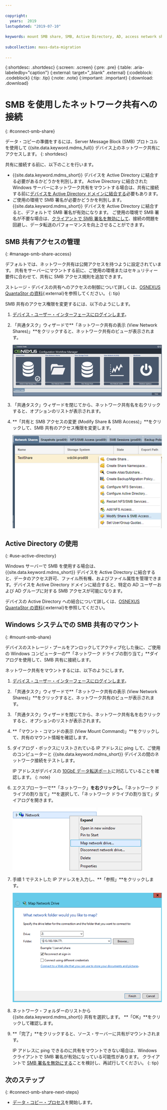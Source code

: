 ```yaml
---

copyright:
  years:  2019
lastupdated: "2019-07-10"

keywords: mount SMB share, SMB, Active Directory, AD, access network share, connect to network share

subcollection: mass-data-migration

---
```


{:shortdesc: .shortdesc}
{:screen: .screen}
{:pre: .pre}
{:table: .aria-labeledby="caption"}
{:external: target="_blank" .external}
{:codeblock: .codeblock}
{:tip: .tip}
{:note: .note}
{:important: .important}
{:download: .download}

# SMB を使用したネットワーク共有への接続
{: #connect-smb-share}

データ・コピーの準備をするには、Server Message Block (SMB) プロトコルを使用して {{site.data.keyword.mdms_full}} デバイス上のネットワーク共有にアクセスします。
{: shortdesc}

共有に接続する前に、以下のことを行います。

- {{site.data.keyword.mdms_short}} デバイスを Active Directory に結合する必要があるかどうかを判別します。 Active Directory に結合された Windows サーバーにネットワーク共有をマウントする場合は、共有に接続する前に[デバイスを Active Directory ドメインに結合する](#use-active-directory)必要もあります。
- ご使用の環境で SMB 署名が必要かどうかを判別します。 {{site.data.keyword.mdms_short}} デバイスを Active Directory に結合すると、デフォルトで SMB 署名が有効になります。 ご使用の環境で SMB 署名が不要な場合は、[クライアントで SMB 署名を無効にして](/docs/infrastructure/mass-data-migration?topic=mass-data-migration-troubleshooting#unable-to-mount-smb-share)、接続の問題を回避し、データ転送のパフォーマンスを向上させることができます。

## SMB 共有アクセスの管理
{: #manage-smb-share-access}

デフォルトでは、ネットワーク共有は公開アクセスを持つように設定されています。 共有をサーバーにマウントする前に、ご使用の環境またはセキュリティー要件に合わせて、共有に SMB アクセス規則を追加できます。 

ストレージ・デバイスの共有へのアクセスの制御について詳しくは、[OSNEXUS QuantaStor の資料](https://wiki.osnexus.com/index.php?title=Network_Shares){:external}を参照してください。
{: tip}

SMB 共有のアクセス権限を変更するには、以下のようにします。

1. [デバイス・ユーザー・インターフェースにログインします](/docs/infrastructure/mass-data-migration?topic=mass-data-migration-access-ui#log-in-ui)。
2. 「共通タスク」ウィザードで**「ネットワーク共有の表示 (View Network Shares)」**をクリックすると、ネットワーク共有のビューが表示されます。

   ![ワークフロー・アイコン](images/workflow.png)
3. 「共通タスク」ウィザードを閉じてから、ネットワーク共有名を右クリックすると、オプションのリストが表示されます。 
4. **「共有と SMB アクセスの変更 (Modify Share & SMB Access)」**をクリックして、SMB 共有のアクセス権限を変更します。

    ![SMB 共有のアクセス権限の変更](images/add-smb-access.png)

## Active Directory の使用
{: #use-active-directory}

Windows サーバーで SMB を使用する場合は、{{site.data.keyword.mdms_short}} デバイスを Active Directory に結合すると、データのアクセス許可、ファイル所有権、およびファイル属性を管理できます。デバイスを Active Directory ドメインに結合すると、特定の AD ユーザーおよび AD グループに対する SMB アクセスが可能になります。 

デバイスの Active Directory への結合について詳しくは、[OSNEXUS QuantaStor の資料](https://wiki.osnexus.com/index.php?title=Network_Shares#Joining_an_AD_Domain){:external}を参照してください。

## Windows システムでの SMB 共有のマウント
{: #mount-smb-share}

デバイスのストレージ・プールをアンロックしてアクティブ化した後に、ご使用の Windows コンピューターの**「ネットワーク ドライブの割り当て」**ダイアログを使用して、SMB 共有に接続します。

ネットワーク共有をマウントするには、以下のようにします。

1. [デバイス・ユーザー・インターフェースにログインします](/docs/infrastructure/mass-data-migration?topic=mass-data-migration-access-ui#log-in-ui)。
2. 「共通タスク」ウィザードで**「ネットワーク共有の表示 (View Network Shares)」**をクリックすると、ネットワーク共有のビューが表示されます。
3. 「共通タスク」ウィザードを閉じてから、ネットワーク共有名を右クリックすると、オプションのリストが表示されます。 
4. **「マウント・コマンドの表示 (View Mount Command)」**をクリックして、共有のマウント情報を確認します。
5. ダイアログ・ボックスにリストされている IP アドレスに ping して、ご使用のコンピューターと {{site.data.keyword.mdms_short}} デバイスの間のネットワーク接続をテストします。

   IP アドレスがデバイスの [10GbE データ転送ポート](/docs/infrastructure/mass-data-migration?topic=mass-data-migration-device-overview#network-settings)に対応していることを確認します。
   {: note} 
6. エクスプローラーで**「ネットワーク」**を右クリックし、**「ネットワーク ドライブの割り当て」**を選択して、「ネットワーク ドライブの割り当て」ダイアログを開きます。

   ![「ネットワーク ドライブの割り当て」ダイアログを開く](images/map-network-drive.png)
7. 手順 1 でテストした IP アドレスを入力し、**「参照」**をクリックします。

   ![ネットワーク共有への接続](images/map-network-drive-dialog.png)
8. ネットワーク・フォルダーのリストから {{site.data.keyword.mdms_short}} 共有を選択します。 **「OK」**をクリックして確認します。
9. **「完了」**をクリックすると、ソース・サーバーに共有がマウントされます。

    IP アドレスに ping できるのに共有をマウントできない場合は、Windows クライアントで SMB 署名が有効になっている可能性があります。 クライアントで [SMB 署名を無効にする](/docs/infrastructure/mass-data-migration?topic=mass-data-migration-troubleshooting#unable-to-mount-smb-share)ことを検討し、再試行してください。
    {: tip} 

## 次のステップ
{: #connect-smb-share-next-steps}

- [データ・コピー・プロセス](/docs/infrastructure/mass-data-migration?topic=mass-data-migration-copy-data)を開始します。
